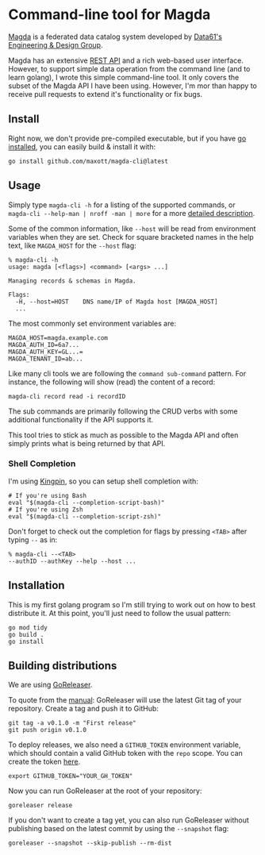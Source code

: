 # Command-line tool for Magda

[Magda](http://magda.io) is a federated data catalog system developed by [Data61's Engineering & Design Group](https://data61.csiro.au/en/Our-Research/Programs-and-Facilities/Engineering-and-design).

Magda has an extensive [REST API](https://demo.dev.magda.io/api/v0/apidocs/index.html) and a rich web-based user interface. However, to support simple data operation from the command line (and to learn golang), I wrote this simple command-line tool. It only covers the subset of the Magda API I have been using. However, I'm mor than happy to receive pull requests to extend it's functionality or fix bugs.

## Install

Right now, we don't provide pre-compiled executable, but if you have [go installed](https://golang.org/doc/install), you can easily build & install it with:

```
go install github.com/maxott/magda-cli@latest
```

## Usage

Simply type `magda-cli -h` for a listing of the supported commands, or `magda-cli --help-man | nroff -man | more` for a more [detailed description](./man.md).

Some of the common information, like `--host` will be read from environment variables when they are set. Check for square bracketed names in the help text, like `MAGDA_HOST` for the `--host` flag:

```
% magda-cli -h
usage: magda [<flags>] <command> [<args> ...]

Managing records & schemas in Magda.

Flags:
  -H, --host=HOST    DNS name/IP of Magda host [MAGDA_HOST]
  ...
```

The most commonly set environment variables are:

```
MAGDA_HOST=magda.example.com
MAGDA_AUTH_ID=6a7...
MAGDA_AUTH_KEY=GL...=
MAGDA_TENANT_ID=ab...
```

Like many cli tools we are following the `command sub-command` pattern. For instance, the following will show (read) the content of a record:

```
magda-cli record read -i recordID
```

The sub commands are primarily following the CRUD verbs with some additional functionality if the API supports it.

This tool tries to stick as much as possible to the Magda API and often simply prints what is being returned by that API.

### Shell Completion

I'm using [Kingpin](https://github.com/alecthomas/kingpin), so you can setup shell completion with:

```
# If you're using Bash
eval "$(magda-cli --completion-script-bash)"
# If you're using Zsh
eval "$(magda-cli --completion-script-zsh)"
```

Don't forget to check out the completion for flags by pressing `<TAB>` after typing `--` as in:

```
% magda-cli --<TAB>
--authID --authKey --help --host ...
```

## Installation

This is my first golang program so I'm still trying to work out on how to best distribute it. At this point, you'll just need to follow the usual pattern:

```
go mod tidy
go build .
go install
```

## Building distributions

We are using [GoReleaser](https://goreleaser.com). 

To quote from the [manual](https://goreleaser.com/quick-start/): GoReleaser will use the latest Git tag of your repository. Create a tag and push it to GitHub:

```
git tag -a v0.1.0 -m "First release"
git push origin v0.1.0
```

To deploy releases, we also need a `GITHUB_TOKEN` environment variable, which should contain a valid GitHub token with the `repo` scope. You can create the token [here](https://github.com/settings/tokens/new).

```
export GITHUB_TOKEN="YOUR_GH_TOKEN"
```

Now you can run GoReleaser at the root of your repository:

```
goreleaser release
```

If you don't want to create a tag yet, you can also run GoReleaser without publishing based on the latest commit by using the `--snapshot` flag:

```
goreleaser --snapshot --skip-publish --rm-dist
```

